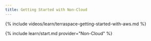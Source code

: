 ```yaml
---
title: Getting Started with Non-Cloud
---
```


{% include videos/learn/terraspace-getting-started-with-aws.md %}

{% include learn/start.md provider="Non-Cloud" %}
